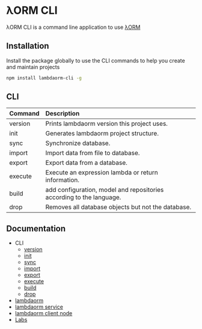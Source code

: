 # λORM CLI

λORM CLI is a command line application to use [λORM](https://www.npmjs.com/package/lambdaorm)

## Installation

Install the package globally to use the CLI commands to help you create and maintain projects

```sh
npm install lambdaorm-cli -g
```

## CLI

| Command    	| Description                                  									  		|
|:------------|:--------------------------------------------------------------------|
|	version	 		| Prints lambdaorm version this project uses.													|
|	init				| Generates lambdaorm project structure.															|
|	sync				|	Synchronize database.																								|
|	import			| Import data from file to database.																	|
|	export			| Export data from a database. 																				|
|	execute			| Execute an expression lambda or return information.									|
|	build				| add configuration, model and repositories according to the language.|
|	drop				|	Removes all database objects but not the database.									|

## Documentation

- CLI
	- [version](https://github.com/FlavioLionelRita/lambdaorm-cli/wiki/Version)
	- [init](https://github.com/FlavioLionelRita/lambdaorm-cli/wiki/Init)
	- [sync](https://github.com/FlavioLionelRita/lambdaorm-cli/wiki/Sync)
	- [import](https://github.com/FlavioLionelRita/lambdaorm-cli/wiki/Import)
	- [export](https://github.com/FlavioLionelRita/lambdaorm-cli/wiki/Export)
	- [execute](https://github.com/FlavioLionelRita/lambdaorm-cli/wiki/Execute)
	- [build](https://github.com/FlavioLionelRita/lambdaorm-cli/wiki/Build)
	- [drop](https://github.com/FlavioLionelRita/lambdaorm-cli/wiki/Drop)
- [lambdaorm](https://github.com/FlavioLionelRita/lambdaorm)
- [lambdaorm service](https://github.com/FlavioLionelRita/lambdaorm-svc)
- [lambdaorm client node](https://github.com/FlavioLionelRita/lambdaorm-client-node)
- [Labs](https://github.com/FlavioLionelRita/lambdaorm-cli/wiki/Labs)
